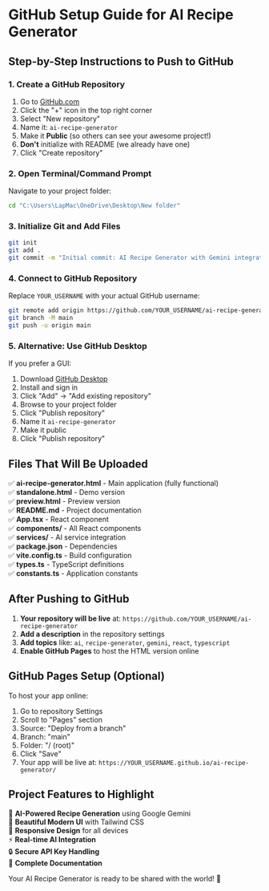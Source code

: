 # GitHub Setup Guide for AI Recipe Generator

## Step-by-Step Instructions to Push to GitHub

### 1. Create a GitHub Repository
1. Go to [GitHub.com](https://github.com)
2. Click the "+" icon in the top right corner
3. Select "New repository"
4. Name it: `ai-recipe-generator`
5. Make it **Public** (so others can see your awesome project!)
6. **Don't** initialize with README (we already have one)
7. Click "Create repository"

### 2. Open Terminal/Command Prompt
Navigate to your project folder:
```bash
cd "C:\Users\LapMac\OneDrive\Desktop\New folder"
```

### 3. Initialize Git and Add Files
```bash
git init
git add .
git commit -m "Initial commit: AI Recipe Generator with Gemini integration"
```

### 4. Connect to GitHub Repository
Replace `YOUR_USERNAME` with your actual GitHub username:
```bash
git remote add origin https://github.com/YOUR_USERNAME/ai-recipe-generator.git
git branch -M main
git push -u origin main
```

### 5. Alternative: Use GitHub Desktop
If you prefer a GUI:
1. Download [GitHub Desktop](https://desktop.github.com/)
2. Install and sign in
3. Click "Add" → "Add existing repository"
4. Browse to your project folder
5. Click "Publish repository"
6. Name it `ai-recipe-generator`
7. Make it public
8. Click "Publish repository"

## Files That Will Be Uploaded

✅ **ai-recipe-generator.html** - Main application (fully functional)  
✅ **standalone.html** - Demo version  
✅ **preview.html** - Preview version  
✅ **README.md** - Project documentation  
✅ **App.tsx** - React component  
✅ **components/** - All React components  
✅ **services/** - AI service integration  
✅ **package.json** - Dependencies  
✅ **vite.config.ts** - Build configuration  
✅ **types.ts** - TypeScript definitions  
✅ **constants.ts** - Application constants  

## After Pushing to GitHub

1. **Your repository will be live** at: `https://github.com/YOUR_USERNAME/ai-recipe-generator`
2. **Add a description** in the repository settings
3. **Add topics** like: `ai`, `recipe-generator`, `gemini`, `react`, `typescript`
4. **Enable GitHub Pages** to host the HTML version online

## GitHub Pages Setup (Optional)

To host your app online:
1. Go to repository Settings
2. Scroll to "Pages" section
3. Source: "Deploy from a branch"
4. Branch: "main"
5. Folder: "/ (root)"
6. Click "Save"
7. Your app will be live at: `https://YOUR_USERNAME.github.io/ai-recipe-generator/`

## Project Features to Highlight

🍳 **AI-Powered Recipe Generation** using Google Gemini  
🎨 **Beautiful Modern UI** with Tailwind CSS  
📱 **Responsive Design** for all devices  
⚡ **Real-time AI Integration**  
🔒 **Secure API Key Handling**  
📝 **Complete Documentation**  

Your AI Recipe Generator is ready to be shared with the world! 🌟
